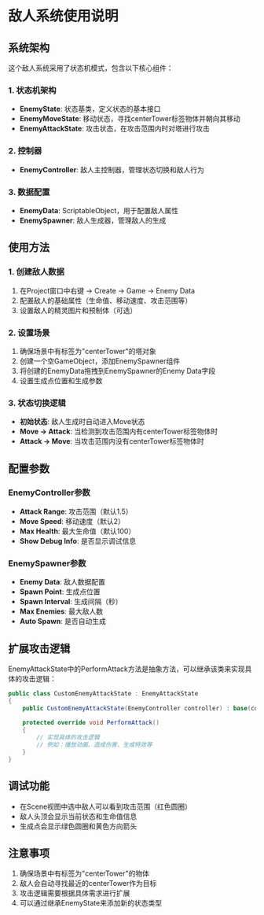 # 敌人系统使用说明

## 系统架构

这个敌人系统采用了状态机模式，包含以下核心组件：

### 1. 状态机架构
- **EnemyState**: 状态基类，定义状态的基本接口
- **EnemyMoveState**: 移动状态，寻找centerTower标签物体并朝向其移动
- **EnemyAttackState**: 攻击状态，在攻击范围内时对塔进行攻击

### 2. 控制器
- **EnemyController**: 敌人主控制器，管理状态切换和敌人行为

### 3. 数据配置
- **EnemyData**: ScriptableObject，用于配置敌人属性
- **EnemySpawner**: 敌人生成器，管理敌人的生成

## 使用方法

### 1. 创建敌人数据
1. 在Project窗口中右键 → Create → Game → Enemy Data
2. 配置敌人的基础属性（生命值、移动速度、攻击范围等）
3. 设置敌人的精灵图片和预制体（可选）

### 2. 设置场景
1. 确保场景中有标签为"centerTower"的塔对象
2. 创建一个空GameObject，添加EnemySpawner组件
3. 将创建的EnemyData拖拽到EnemySpawner的Enemy Data字段
4. 设置生成点位置和生成参数

### 3. 状态切换逻辑
- **初始状态**: 敌人生成时自动进入Move状态
- **Move → Attack**: 当检测到攻击范围内有centerTower标签物体时
- **Attack → Move**: 当攻击范围内没有centerTower标签物体时

## 配置参数

### EnemyController参数
- **Attack Range**: 攻击范围（默认1.5）
- **Move Speed**: 移动速度（默认2）
- **Max Health**: 最大生命值（默认100）
- **Show Debug Info**: 是否显示调试信息

### EnemySpawner参数
- **Enemy Data**: 敌人数据配置
- **Spawn Point**: 生成点位置
- **Spawn Interval**: 生成间隔（秒）
- **Max Enemies**: 最大敌人数
- **Auto Spawn**: 是否自动生成

## 扩展攻击逻辑

EnemyAttackState中的PerformAttack方法是抽象方法，可以继承该类来实现具体的攻击逻辑：

```csharp
public class CustomEnemyAttackState : EnemyAttackState
{
    public CustomEnemyAttackState(EnemyController controller) : base(controller) { }
    
    protected override void PerformAttack()
    {
        // 实现具体的攻击逻辑
        // 例如：播放动画、造成伤害、生成特效等
    }
}
```

## 调试功能

- 在Scene视图中选中敌人可以看到攻击范围（红色圆圈）
- 敌人头顶会显示当前状态和生命值信息
- 生成点会显示绿色圆圈和黄色方向箭头

## 注意事项

1. 确保场景中有标签为"centerTower"的物体
2. 敌人会自动寻找最近的centerTower作为目标
3. 攻击逻辑需要根据具体需求进行扩展
4. 可以通过继承EnemyState来添加新的状态类型 
